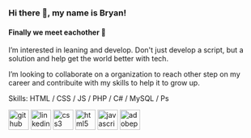 ### Hi there 👋, my name is Bryan!
#### Finally we meet eachother 🎉
I’m interested in leaning and develop. Don't just develop a script, but a solution and help get the world better with tech.

I’m looking to collaborate on a organization to reach other step on my career and contribuite with my skills to help it to grow up.

Skills: HTML / CSS / JS / PHP / C# / MySQL / Ps



[<img src='https://cdn.jsdelivr.net/npm/simple-icons@3.0.1/icons/github.svg' alt='github' height='40'>](https://github.com/EoBryanDev)  [<img src='https://cdn.jsdelivr.net/npm/simple-icons@3.0.1/icons/linkedin.svg' alt='linkedin' height='40'>](https://www.linkedin.com/in/https://www.linkedin.com/in/maur%C3%ADcio-bryan-de-andrade-viana-9b1195125//)  [<img src='https://cdn.jsdelivr.net/npm/simple-icons@3.0.1/icons/css3.svg' alt='css3' height='40'>](#)  [<img src='https://cdn.jsdelivr.net/npm/simple-icons@3.0.1/icons/html5.svg' alt='html5' height='40'>](#)  [<img src='https://cdn.jsdelivr.net/npm/simple-icons@3.0.1/icons/javascript.svg' alt='javascript' height='40'>](#)  [<img src='https://cdn.jsdelivr.net/npm/simple-icons@3.0.1/icons/adobephotoshop.svg' alt='adobephotoshop' height='40'>](#)  

